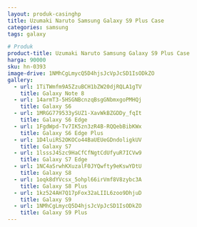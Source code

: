 ```yaml
---
layout: produk-casinghp
title: Uzumaki Naruto Samsung Galaxy S9 Plus Case
categories: samsung
tags: galaxy

# Produk
product-title: Uzumaki Naruto Samsung Galaxy S9 Plus Case
harga: 90000
sku: hn-0393
image-drive: 1NMhCgLmycQ5D4hjsJcVpJcSD1IsODkZO
gallery:
  - url: 1TiTWmfm9A5ZzuBCH1bZW20djRQLA1gTV
    title: Galaxy Note 8
  - url: 14armT3-5HSGNBcnzqBsgGNbmxgoPMHQj
    title: Galaxy S6
  - url: 1MRGG779533ySUZ1-XavWkBZGDDy_fqIt
    title: Galaxy S6 Edge
  - url: 1FgdWpd-Tv7IK5zn3zR4B-RQQebBibKWx
    title: Galaxy S6 Edge Plus
  - url: 1D4luiRS2OKOCo44BaUEUeGDndoligkUV
    title: Galaxy S7
  - url: 1lsssJ4Szc9HaCfCfNgtCdUfyuR7ICVw9
    title: Galaxy S7 Edge
  - url: 1NC4aSrwhKXuzalF0JYQwfty9eKswYDtU
    title: Galaxy S8
  - url: 1oqk8dYVcsx_5ohpl66irVmf8V8zybc3A
    title: Galaxy S8 Plus
  - url: 1kz524AH7Q17pFox32aLIIL6zoo9DhjuD
    title: Galaxy S9
  - url: 1NMhCgLmycQ5D4hjsJcVpJcSD1IsODkZO
    title: Galaxy S9 Plus
---
```

